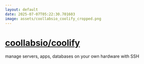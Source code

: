 ```yaml
---
layout: default
date: 2025-07-07T05:22:30.701603
image: assets/coollabsio_coolify_cropped.png
---
```


# [coollabsio/coolify](https://github.com/coollabsio/coolify)

manage servers, apps, databases on your own hardware with SSH
